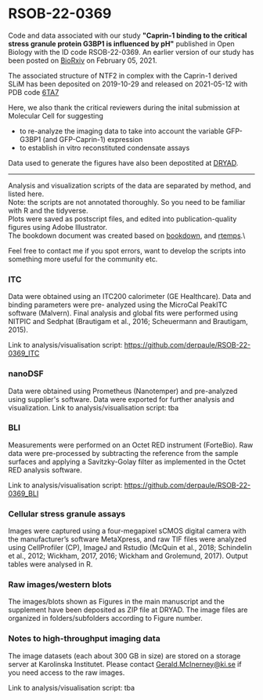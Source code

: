 # RSOB-22-0369
Code and data associated with our study **"Caprin-1 binding to the critical stress granule protein G3BP1 is influenced by pH"** published in Open Biology with the ID code RSOB-22-0369.
An earlier version of our study has been posted on [BioRxiv](https://www.biorxiv.org/content/10.1101/2021.02.05.429362v1) on February 05, 2021.

The associated structure of NTF2 in complex with the Caprin-1 derived SLiM has been deposited on 2019-10-29 and released on 2021-05-12 with PDB code [6TA7](https://www.rcsb.org/structure/6TA7)

Here, we also thank the critical reviewers during the inital submission at Molecular Cell for suggesting 

- to re-analyze the imaging data to take into account the variable GFP-G3BP1 (and GFP-Caprin-1) expression
- to establish in vitro reconstituted condensate assays

Data used to generate the figures have also been depostited at [DRYAD](https://doi.org/10.5061/dryad.k98sf7mb8). 

---
Analysis and visualization scripts of the data are separated by method, and listed here. \
Note: the scripts are not annotated thoroughly. So you need to be familiar with R and the tidyverse.\
Plots were saved as postscript files, and edited into publication-quality figures using Adobe Illustrator. \
The bookdown document was created based on [bookdown](https://bookdown.org/yihui/bookdown/), and [rtemps](https://github.com/bblodfon/rtemps).\

Feel free to contact me if you spot errors, want to develop the scripts into something more useful for the community etc. 

### ITC
Data were obtained using an ITC200 calorimeter (GE Healthcare). Data and binding parameters were pre- analyzed using the MicroCal PeakITC software (Malvern). 
Final analysis and global fits were performed using NITPIC and Sedphat (Brautigam et al., 2016; Scheuermann and Brautigam, 2015).

Link to analysis/visualisation script: https://github.com/derpaule/RSOB-22-0369_ITC

### nanoDSF 
Data were obtained using Prometheus (Nanotemper) and pre-analyzed using supplier's software. Data were exported for further analysis and visualization.
Link to analysis/visualisation script: tba

### BLI 
Measurements were performed on an Octet RED instrument (ForteBio). Raw data were pre-processed by subtracting the reference from the sample surfaces and applying a Savitzky-Golay filter as implemented in the Octet RED analysis software.

Link to analysis/visualisation script: https://github.com/derpaule/RSOB-22-0369_BLI

### Cellular stress granule assays 
Images were captured using a four-megapixel sCMOS digital camera with the manufacturer’s software MetaXpress, and raw TIF files were analyzed using CellProfiler (CP), ImageJ and Rstudio  (McQuin et al., 2018; Schindelin et al., 2012; Wickham, 2017, 2016; Wickham and Grolemund, 2017). 
Output tables were analysed in R.

### Raw images/western blots
The images/blots shown as Figures in the main manuscript and the supplement have been deposited as ZIP file at DRYAD.
The image files are organized in folders/subfolders according to Figure number.

### Notes to high-throughput imaging data
The image datasets (each about 300 GB in size) are stored on a storage server at Karolinska Institutet.
Please contact Gerald.McInerney@ki.se if you need access to the raw images.

Link to analysis/visualisation script: tba

